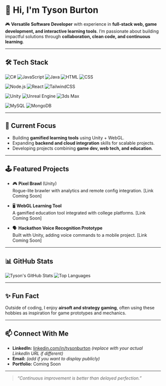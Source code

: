 # 👋 Hi, I'm Tyson Burton

🎮 **Versatile Software Developer** with experience in **full-stack web, game development, and interactive learning tools**. I’m passionate about building impactful solutions through **collaboration, clean code, and continuous learning**.

---

## 🛠️ Tech Stack

![C#](https://img.shields.io/badge/C%23-239120?style=flat&logo=csharp&logoColor=white)
![JavaScript](https://img.shields.io/badge/JavaScript-F7DF1E?style=flat&logo=javascript&logoColor=black)
![Java](https://img.shields.io/badge/Java-ED8B00?style=flat&logo=java&logoColor=white)
![HTML](https://img.shields.io/badge/HTML5-E34F26?style=flat&logo=html5&logoColor=white)
![CSS](https://img.shields.io/badge/CSS-1572B6?style=flat&logo=css3&logoColor=white)

![Node.js](https://img.shields.io/badge/Node.js-339933?style=flat&logo=nodedotjs&logoColor=white)
![React](https://img.shields.io/badge/React-20232A?style=flat&logo=react&logoColor=61DAFB)
![TailwindCSS](https://img.shields.io/badge/TailwindCSS-38B2AC?style=flat&logo=tailwind-css&logoColor=white)

![Unity](https://img.shields.io/badge/Unity-000000?style=flat&logo=unity&logoColor=white)
![Unreal Engine](https://img.shields.io/badge/Unreal-313131?style=flat&logo=unrealengine&logoColor=white)
![3ds Max](https://img.shields.io/badge/3ds%20Max-003A60?style=flat&logo=autodesk&logoColor=white)

![MySQL](https://img.shields.io/badge/MySQL-005C84?style=flat&logo=mysql&logoColor=white)
![MongoDB](https://img.shields.io/badge/MongoDB-4EA94B?style=flat&logo=mongodb&logoColor=white)

---

## 🚀 Current Focus
- Building **gamified learning tools** using Unity + WebGL.
- Expanding **backend and cloud integration** skills for scalable projects.
- Developing projects combining **game dev, web tech, and education**.

---

## 🕹️ Featured Projects

- 🎮 **Pixel Brawl** (Unity)  
  Rogue-lite brawler with analytics and remote config integration. [Link Coming Soon]

- 🖥️ **WebGL Learning Tool**  
  A gamified education tool integrated with college platforms. [Link Coming Soon]

- 🗣️ **Hackathon Voice Recognition Prototype**  
  Built with Unity, adding voice commands to a mobile project. [Link Coming Soon]

---

## 📊 GitHub Stats

![Tyson's GitHub Stats](https://github-readme-stats.vercel.app/api?username=tysonburton&show_icons=true&theme=tokyonight)
![Top Languages](https://github-readme-stats.vercel.app/api/top-langs/?username=tysonburton&layout=compact&theme=tokyonight)

---

## ✨ Fun Fact

Outside of coding, I enjoy **airsoft and strategy gaming**, often using these hobbies as inspiration for game prototypes and mechanics.

---

## 📫 Connect With Me

- **LinkedIn:** [linkedin.com/in/tysonburton](https://www.linkedin.com/in/tysonburton) *(replace with your actual LinkedIn URL if different)*
- **Email:** *(add if you want to display publicly)*
- **Portfolio:** Coming Soon

---

> *“Continuous improvement is better than delayed perfection.”*

